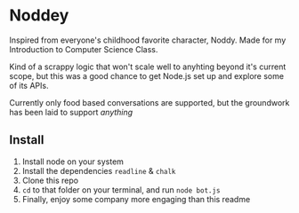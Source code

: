 # Noddey

Inspired from everyone's childhood favorite character, Noddy. Made for my Introduction to Computer Science Class.

Kind of a scrappy logic that won't scale well to anyhting beyond it's current scope, but this was a good chance to get Node.js set up and explore some of its APIs.

Currently only food based conversations are supported, but the groundwork has been laid to support *anything*

## Install

1. Install node on your system
2. Install the dependencies `readline` & `chalk`
3. Clone this repo
4. `cd` to that folder on your terminal, and run `node bot.js`
5. Finally, enjoy some company more engaging than this readme
